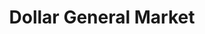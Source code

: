 ---
title: "Dollar General Market"
url: /indianapolis/dollar-general-market-west-16th-street/
shop: Supermarkt
---